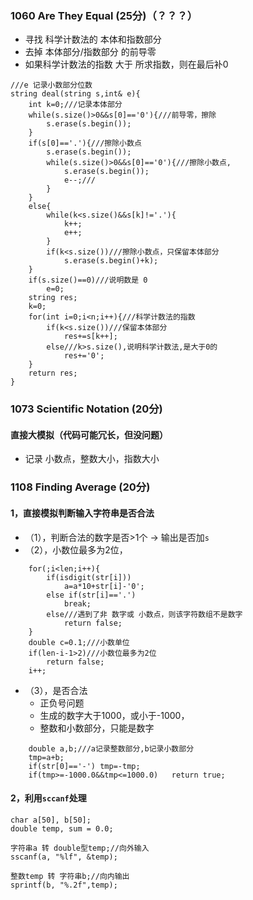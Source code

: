 

### 1060 Are They Equal (25分)（？？？）
* 寻找 科学计数法的 本体和指数部分
* 去掉 本体部分/指数部分 的前导零
* 如果科学计数法的指数 大于 所求指数，则在最后补0

```
///e 记录小数部分位数
string deal(string s,int& e){
    int k=0;///记录本体部分
    while(s.size()>0&&s[0]=='0'){///前导零，擦除
        s.erase(s.begin());
    }
    if(s[0]=='.'){///擦除小数点
        s.erase(s.begin());
        while(s.size()>0&&s[0]=='0'){///擦除小数点,
            s.erase(s.begin());
            e--;///
        }
    }
    else{
        while(k<s.size()&&s[k]!='.'){
            k++;
            e++;
        }
        if(k<s.size())///擦除小数点，只保留本体部分
            s.erase(s.begin()+k);
    }
    if(s.size()==0)///说明数是 0
        e=0;
    string res;
    k=0;
    for(int i=0;i<n;i++){///科学计数法的指数
        if(k<s.size())///保留本体部分
            res+=s[k++];
        else///k>s.size(),说明科学计数法,是大于0的
            res+='0';
    }
    return res;
}

```


### 1073 Scientific Notation (20分)

#### 直接大模拟（代码可能冗长，但没问题）

* 记录 小数点，整数大小，指数大小

### 1108 Finding Average (20分)

#### 1，直接模拟判断输入字符串是否合法

* （1），判断合法的数字是否>1个 -> 输出是否加```s```
* （2），小数位最多为2位，
```
    for(;i<len;i++){
        if(isdigit(str[i]))
            a=a*10+str[i]-'0';
        else if(str[i]=='.')
            break;
        else///遇到了非 数字或 小数点，则该字符数组不是数字
            return false;
    } 
    double c=0.1;///小数单位
    if(len-i-1>2)///小数位最多为2位
        return false;
    i++;
```
* （3），是否合法
  * 正负号问题
  * 生成的数字大于1000，或小于-1000，
  * 整数和小数部分，只能是数字
```
    double a,b;///a记录整数部分,b记录小数部分
    tmp=a+b;
    if(str[0]=='-') tmp=-tmp;
    if(tmp>=-1000.0&&tmp<=1000.0)   return true;
```


#### 2，利用```sccanf```处理

```
char a[50], b[50];
double temp, sum = 0.0;

字符串a 转 double型temp;//向外输入
sscanf(a, "%lf", &temp);

整数temp 转 字符串b;//向内输出
sprintf(b, "%.2f",temp);


```


